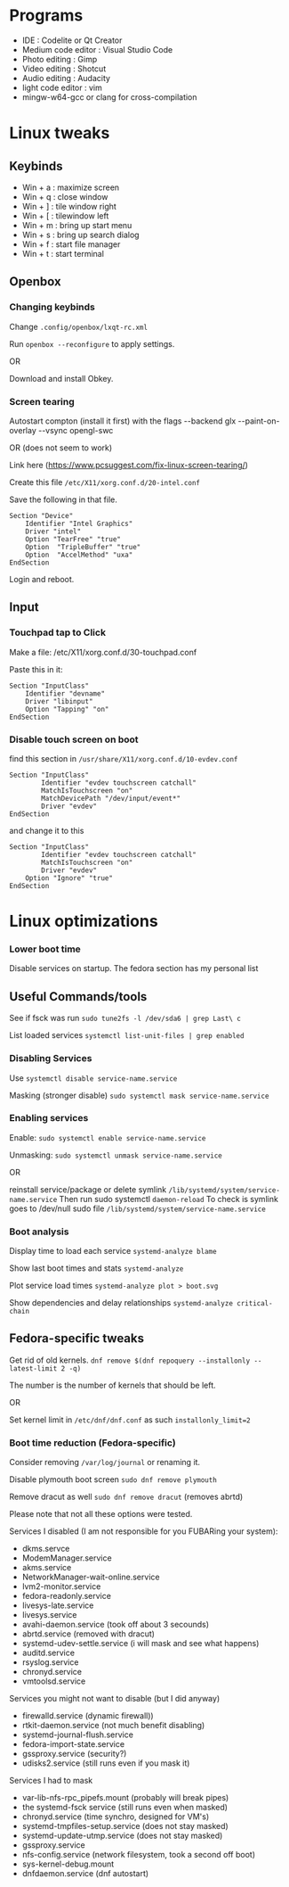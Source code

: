 # Programs
+ IDE : Codelite or Qt Creator
+ Medium code editor : Visual Studio Code
+ Photo editing : Gimp
+ Video editing : Shotcut
+ Audio editing : Audacity
+ light code editor : vim
+ mingw-w64-gcc or clang for cross-compilation


# Linux tweaks
## Keybinds
+ Win + a : maximize screen
+ Win + q : close window
+ Win + ] : tile window right
+ Win + [ : tilewindow left
+ Win + m : bring up start menu
+ Win + s : bring up search dialog
+ Win + f : start file manager
+ Win + t : start terminal

## Openbox

### Changing keybinds

Change `.config/openbox/lxqt-rc.xml`

Run `openbox --reconfigure` to apply settings.

OR 

Download and install Obkey.

### Screen tearing

Autostart compton (install it first) with the flags --backend glx --paint-on-overlay --vsync opengl-swc

OR (does not seem to work)

Link here (https://www.pcsuggest.com/fix-linux-screen-tearing/)

Create this file `/etc/X11/xorg.conf.d/20-intel.conf`

Save the following in that file.

```
Section "Device"
    Identifier "Intel Graphics"
    Driver "intel"
    Option "TearFree" "true"
    Option  "TripleBuffer" "true"
    Option  "AccelMethod" "uxa"
EndSection
```
Login and reboot.

## Input

### Touchpad tap to Click

Make a file: /etc/X11/xorg.conf.d/30-touchpad.conf

Paste this in it:
```
Section "InputClass"
    Identifier "devname"
    Driver "libinput"
    Option "Tapping" "on"
EndSection
```

### Disable touch screen on boot

find this section in `/usr/share/X11/xorg.conf.d/10-evdev.conf` 

```
Section "InputClass"
        Identifier "evdev touchscreen catchall"
        MatchIsTouchscreen "on"
        MatchDevicePath "/dev/input/event*"
        Driver "evdev"
EndSection
```
and change it to this

```
Section "InputClass"
    	Identifier "evdev touchscreen catchall"
        MatchIsTouchscreen "on"
        Driver "evdev"
	Option "Ignore" "true"
EndSection
```

# Linux optimizations

### Lower boot time

Disable services on startup. The fedora section has my personal list

## Useful Commands/tools

See if fsck was run `sudo tune2fs -l /dev/sda6 | grep Last\ c`

List loaded services `systemctl list-unit-files | grep enabled`

### Disabling Services

Use `systemctl disable service-name.service`

Masking (stronger disable) `sudo systemctl mask service-name.service`

### Enabling services

Enable: `sudo systemctl enable service-name.service` 

Unmasking: `sudo systemctl unmask service-name.service`

OR

reinstall service/package or delete symlink `/lib/systemd/system/service-name.service`
Then run sudo systemctl `daemon-reload`
To check is symlink goes to /dev/null sudo file `/lib/systemd/system/service-name.service`

### Boot analysis

Display time to load each service `systemd-analyze blame`

Show last boot times and stats `systemd-analyze`

Plot service load times `systemd-analyze plot > boot.svg`

Show dependencies and delay relationships `systemd-analyze critical-chain`

## Fedora-specific tweaks

Get rid of old kernels. `dnf remove $(dnf repoquery --installonly --latest-limit 2 -q)`

The number is the number of kernels that should be left.

OR

Set kernel limit in `/etc/dnf/dnf.conf` as such `installonly_limit=2`

### Boot time reduction (Fedora-specific)

Consider removing `/var/log/journal` or renaming it.

Disable plymouth boot screen `sudo dnf remove plymouth`

Remove dracut as well `sudo dnf remove dracut` (removes abrtd)

Please note that not all these options were tested.

Services I disabled (I am not responsible for you FUBARing your system):

+ dkms.servce
+ ModemManager.service
+ akms.service
+ NetworkManager-wait-online.service
+ lvm2-monitor.service
+ fedora-readonly.service
+ livesys-late.service
+ livesys.service
+ avahi-daemon.service (took off about 3 secounds)
+ abrtd.service (removed with dracut)
+ systemd-udev-settle.service (i will mask and see what happens)
+ auditd.service
+ rsyslog.service
+ chronyd.service
+ vmtoolsd.service

Services you might not want to disable (but I did anyway)

+ firewalld.service (dynamic firewall))
+ rtkit-daemon.service (not much benefit disabling)
+ systemd-journal-flush.service
+ fedora-import-state.service
+ gssproxy.service  (security?)
+ udisks2.service (still runs even if you mask it)

Services I had to mask

+ var-lib-nfs-rpc_pipefs.mount (probably will break pipes)
+ the systemd-fsck service  (still runs even when masked)
+ chronyd.service    (time synchro, designed for VM's)
+ systemd-tmpfiles-setup.service (does not stay masked)
+ systemd-update-utmp.service (does not stay masked)
+ gssproxy.service
+ nfs-config.service (network filesystem, took a second off boot)
+ sys-kernel-debug.mount
+ dnfdaemon.service  (dnf autostart)
